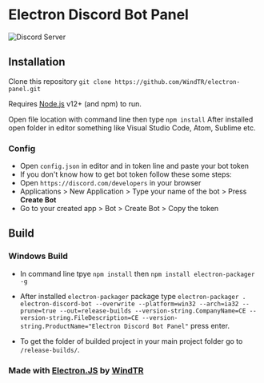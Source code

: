 # Electron Discord Bot Panel
  ![Discord Server](https://discordapp.com/api/guilds/543881846899867648/widget.png?style=shield)

## Installation
Clone this repository
`git clone https://github.com/WindTR/electron-panel.git`

Requires [Node.js](https://nodejs.org/) v12+ (and npm) to run.

Open file location with command line then type `npm install` 
After installed open folder in editor something like Visual Studio Code, Atom, Sublime etc.

### Config
  - Open `config.json` in editor and in token line and paste your bot token 
  - If you don't know how to get bot token follow these some steps:
  - Open `https://discord.com/developers` in your browser
  - Applications > New Application > Type your name of the bot > Press **Create Bot**
  - Go to your created app > Bot > Create Bot > Copy the token

## Build
### Windows Build
  - In command line tpye `npm install` then `npm install electron-packager -g`
  - After installed `electron-packager` package type `electron-packager . electron-discord-bot --overwrite --platform=win32 --arch=ia32 --prune=true --out=release-builds --version-string.CompanyName=CE --version-string.FileDescription=CE --version-string.ProductName="Electron Discord Bot Panel"` press enter.

  - To get the folder of builded project in your main project folder go to `/release-builds/`.

### Made with [Electron.JS](https://electronjs.org) by [WindTR](https://wind.js.org)

